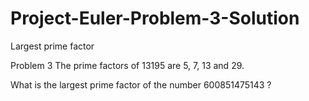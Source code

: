 # Project-Euler-Problem-3-Solution
Largest prime factor


Problem 3 
The prime factors of 13195 are 5, 7, 13 and 29.

What is the largest prime factor of the number 600851475143 ?
